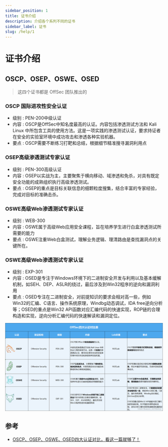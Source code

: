 ```yaml
---
sidebar_position: 1
title: 证书介绍
description: 介绍各个系列不同的证书
sidebar_label: 证书
slug: /help/1
---
```

# 证书介绍
## OSCP、OSEP、OSWE、OSED
> 这四个证书都是 OffSec 团队推出的

### OSCP 国际进攻性安全认证
- 级别 : PEN-200中级认证
- 内容 : OSCP是OffSec中知名度最高的认证。内容包括渗透测试方法和 Kali Linux 中所包含工具的使用方法。这是一项实践的渗透测试认证，要求持证者在安全的实验室环境中成功攻击和渗透各种实验机器。
- 要点 : OSCP需要不断练习打靶和总结，根据细节精准搜寻漏洞利用点

### OSEP高级渗透测试专家认证

- 级别 : PEN-300高级认证	
- 内容 : OSEP以实战为主，主要聚焦于横向移动、域渗透和免杀，对具有既定安全功能的成熟组织执行高级渗透测试。
- 要点 : OSEP的重点是目标关联信息的细颗粒度搜集，结合丰富的专家经验，完成对目标的准确击杀。

### OSWE高级Web渗透测试专家认证

- 级别 : WEB-300
- 内容 : OSWE属于高级Web应用安全课程，旨在培养学生进行白盒渗透测试所需要的能力
- 要点 : OSWE注重Web白盒测试，理解业务逻辑、理清路由是查找漏洞点的关键所在。

### OSWE高级Web渗透测试专家认证

- 级别 : EXP-301
- 内容 : OSED是专注于Windows环境下的二进制安全开发与利用以及基本缓解机制，如SEH、DEP、ASLR的绕过，最后涉及到Win32程序的逆向和漏洞利用
- 要点 : OSED专注在二进制安全，对前提知识的要求会相对高一些，例如Win32的汇编、C语言、操作系统原理，Windbg动态调试，IDA free逆向分析等；OSED的重点是Win32 API函数对应汇编代码的快速实现，ROP链的合理构造和实现，逆向分析汇编代码的快速解读和漏洞定位。

![20240710194713](https://github.com/Guardian-JTZ/Image/raw/main/img/20240710194713.png)

## 参考
- [OSCP、OSEP、OSWE、OSED四大认证对比，看这一篇就够了！](https://blog.csdn.net/weixin_43766412/article/details/127610686)